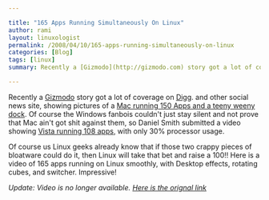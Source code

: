 ```yaml
---

title: "165 Apps Running Simultaneously On Linux"
author: rami
layout: linuxologist
permalink: /2008/04/10/165-apps-running-simultaneously-on-linux
categories: [Blog]
tags: [linux]
summary: Recently a [Gizmodo](http://gizmodo.com) story got a lot of coverage on [Digg](http://digg.com). and other social news site, showing pictures of a [Mac running 150 Apps and a teeny weeny dock](http://gizmodo.com/376497/mac-with-150-apps-running-shows-teeny+weeny-dock-expos-windows). Of course the Windows fanbois couldn't just stay silent and not prove that Mac ain't got shit against them, so Daniel Smith submitted a video showing [Vista running 108 apps,](http://gizmodo.com/377255/vista-running-108-apps-bites-back-mac-os-x-butt) with only 30% processor usage.

---
```


Recently a [Gizmodo](http://gizmodo.com) story got a lot of coverage on [Digg](http://digg.com). and other social news site, showing pictures of a [Mac running 150 Apps and a teeny weeny dock](http://gizmodo.com/376497/mac-with-150-apps-running-shows-teeny+weeny-dock-expos-windows). Of course the Windows fanbois couldn't just stay silent and not prove that Mac ain't got shit against them, so Daniel Smith submitted a video showing [Vista running 108 apps,](http://gizmodo.com/377255/vista-running-108-apps-bites-back-mac-os-x-butt) with only 30% processor usage.

Of course us Linux geeks already know that if those two crappy pieces of bloatware could do it, then Linux will take that bet and raise a 100!! Here is a video of 165 apps running on Linux smoothly, with Desktop effects, rotating cubes, and switcher. Impressive!

_Update: Video is no longer available. [Here is the orignal link](http://www.youtube.com/watch?v=LaGpRIKCWSE)_
